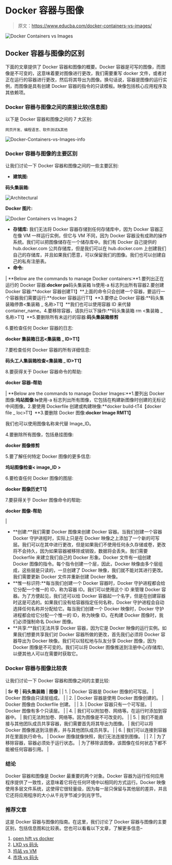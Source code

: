 # Docker 容器与图像

> 原文：<https://www.educba.com/docker-containers-vs-images/>

![Docker Containers vs Images](img/503140f60fdb78cf17ae904991cb39d0.png)



## Docker 容器与图像的区别

下面的文章提供了 Docker 容器和图像的概要。Docker 容器是可写的图像，而图像是不可变的，这意味着要对图像进行更改，我们需要重写 docker 文件，或者对正在运行的容器进行更改，然后将其导出为图像。换句话说，容器是图像的运行实例，而图像是具有创建 Docker 容器的指令的只读模板。映像包括核心应用程序及其依赖项。

### Docker 容器与图像之间的直接比较(信息图)

以下是 Docker 容器和图像之间的 7 大区别:

<small>网页开发、编程语言、软件测试&其他</small>

![Docker-Containers-vs-Images-info](img/8da1e2b095e9873d97c5a425ffa8ddaa.png)



### Docker 容器与图像的主要区别

让我们讨论一下 Docker 容器和图像之间的一些主要区别:

*   **建筑图:**

**码头集装箱:**

![Architectural](img/c237d742e24c36e4dbddc1cec01f3c9d.png)



**Docker 图片:**

![Docker Containers vs Images 2](img/11053f842433b81733ac9857aae3defb.png)



*   ****存储库:**** 我们无法将 Docker 容器存储到任何存储库中，因为 Docker 容器正在像 VM 一样运行实例，但它与 VM 不同，因为 Docker 容器没有成熟的操作系统。我们可以把图像储存在一个储存库中。我们有 Docker 自己提供的 hub.docker.com 公共存储库，但是我们可以在 hub.docker.com 上创建我们自己的存储库，并且如果我们愿意，可以保留我们的图像。我们也可以创建自己的私有注册表。
*   ****命令:****

| **Below are the commands to manage Docker containers:**1.要列出正在运行的 Docker 容器:**docker ps**码头集装箱 ls使用-a 标志列出所有容器2.要创建 Docker 容器:**docker 容器创建<name _ of _ the _ image>T1】**上面的命令只会创建一个容器，要运行一个容器我们需要运行:**docker 容器运行<name _ of _ the _ image>T1】**3.要停止 Docker 容器:**码头集装箱停靠<集装箱 _ 名称>T1】**我们也可以使用容器 ID 来代替 container_name。4.要移除容器，请执行以下操作:**码头集装箱 rm <集装箱 _ 名称>T1】**5.要删除所有未运行的容器:**码头集装箱修剪**

6.要检查任何 Docker 容器的日志:

**docker 集装箱日志<集装箱 _ ID>T1】**

7.要检查任何 Docker 容器的所有详细信息:

**码头工人集装箱检查<集装箱 _ ID>T1】**

8.要获得关于 Docker 容器命令的帮助:

**docker 容器–帮助**

 | **Below are the commands to manage Docker Images:**1.要列出 Docker 图像:**坞站图像 ls**使用-a 标志列出所有图像，它包括在构建新图像时创建的无标记中间图像。2.要使用 Dockerfile 创建或构建映像:**docker build-t<image _ name>T4【docker file _ loc>T1】**3.要删除 Docker 图像:**docker Image RM<Image _ ID>T1】**

我们也可以使用图像名称来代替 Image_ID。

4.要删除所有图像，包括悬挂图像:

**docker 图像修剪**

5.要了解任何特定 Docker 图像的更多信息:

**坞站图像检查< image_ID >**

6.要检查任何 Docker 图像的图层:

**docker 图像历史<image _ ID>T1】**

7.要获得关于 Docker 图像命令的帮助:

**docker 图像-帮助**

 |

*   **创建:**我们需要 Docker 图像来创建 Docker 容器。当我们创建一个容器 Docker 守护进程时，实际上只是在 Docker 映像之上添加了一个新的可写层。我们可以在其中进行更改，但是如果我们不使用任何永久存储或卷，更改将不会持久，因为如果容器被移除或销毁，数据将会丢失。我们需要 Dockerfile 来建立我们自己的 Docker 形象。Docker 文件有一组创建 Docker 图像的指令。每个指令创建一个层，因此，Docker 映像由多个层组成，这些层是只读的，一旦创建了 Docker 映像，我们就不能对其进行更改。我们需要更新 Docker 文件并重新创建 Docker 映像。
*   **惟一标识符:**每当我们创建一个 Docker 容器时，Docker 守护进程都会给它分配一个惟一的 ID，称为容器 ID。我们可以使用这个 ID 来管理 Docker 容器。为了方便起见，我们还可以给 Docker 容器起一个名字，但是在创建容器时这是可选的。如果我们没有给容器指定任何名称，Docker 守护进程会自动选择任何名称并分配给它。每当我们创建一个 Docker 映像时，Docker 守护进程都会给它分配一个惟一的 ID，称为映像 ID。在构建 Docker 图像时，我们必须强制命名 Docker 图像。
*   **共享:**我们无法共享 Docker 容器，因为它是 Docker 映像的运行实例。如果我们想要共享我们对 Docker 容器所做的更改，首先我们必须将 Docker 容器导出为 Docker 映像。我们可以轻松地与队友分享 Docker 图像，因为 Docker 图像是不可变的。我们可以将 Docker 图像推送到注册中心(存储库),以便其他人可以在需要时获取它。

### Docker 容器与图像比较表

让我们讨论一下 Docker 容器和图像之间的主要比较:

| **Sr 号** | **码头集装箱** | **图像** |
| 1. | Docker 容器是 Docker 图像的可写层。 | Docker 图像由只读层组成。 |
| 2. | Docker 容器是使用 Docker 图像创建的。 | Docker 图像由 Dockerfile 创建。 |
| 3. | Docker 容器只有一个可写层。 | Docker 图像有多个只读层。 |
| 4. | 我们可以附加卷、网络等。在运行时添加到容器中。 | 我们无法附加卷、网络等。因为图像是不可改变的。 |
| 5. | 我们不能直接与其他团队成员共享容器，我们需要首先将其导出为图像。 | 我们可以将 Docker 图像推送到注册表，并与其他团队成员共享。 |
| 6. | 我们可以连接到容器并在里面执行命令。 | Docker 图像就像快照，我们无法连接到图像。 |
| 7. | 为了移除容器，容器必须处于运行状态。 | 为了移除该图像，该图像在任何状态下都不能被任何容器引用。 |

### 结论

Docker 容器和图像是 Docker 最重要的两个对象。Docker 容器为运行任何应用程序提供了一致性，这意味着它将在任何环境中以相同的方式运行。Docker 映像使用多层文件系统，这使得它很轻量级，因为每一层只保留与其他层的差异，并且它还将应用程序的大小从千兆字节减少到兆字节。

### 推荐文章

这是 Docker 容器与图像的指南。在这里，我们讨论了 Docker 容器与图像的主要区别，包括信息图和比较表。您也可以看看以下文章，了解更多信息–

1.  [open hift vs docker](https://www.educba.com/openshift-vs-docker/)
2.  [LXD vs 码头](https://www.educba.com/lxd-vs-docker/)
3.  [坞站 vs VM](https://www.educba.com/docker-vs-vms/)
4.  [市场 vs 码头](https://www.educba.com/rkt-vs-docker/)





